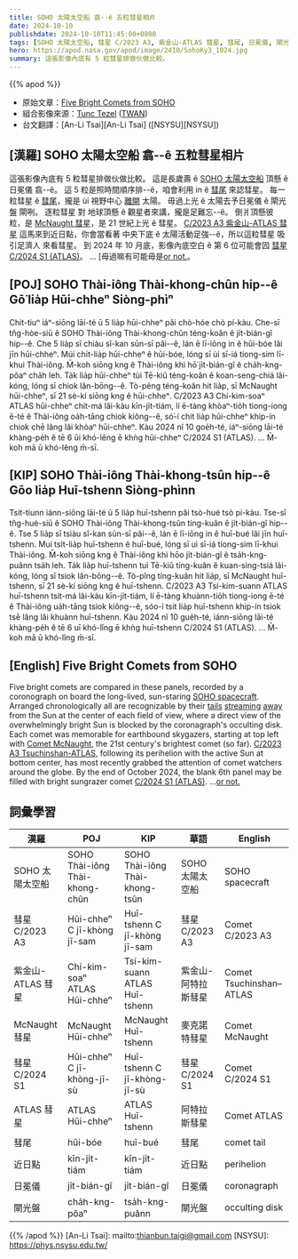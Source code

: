 ```yaml
---
title: SOHO 太陽太空船 翕--ê 五粒彗星相片
date: 2024-10-10
publishdate: 2024-10-10T11:45:00+0800
tags: [SOHO 太陽太空船, 彗星 C/2023 A3, 紫金山-ATLAS 彗星, 彗尾, 日冕儀, 閘光盤, McNaught 彗星, 彗星 C/2024 S1, ATLAS 彗星, 近日點]
hero: https://apod.nasa.gov/apod/image/2410/SohoKy3_1024.jpg
summary: 這張影像內底有 5 粒彗星排做伙做比較。
---
```


{{% apod %}}

- 原始文章：[Five Bright Comets from SOHO](https://apod.nasa.gov/apod/ap241010.html)
- 組合影像來源：[Tunc Tezel](https://twanight.org/profile/tunc-tezel/) ([TWAN](http://www.twanight.org/))
- 台文翻譯：[An-Li Tsai][An-Li Tsai] ([NSYSU][NSYSU])

## [漢羅] SOHO 太陽太空船 翕--ê 五粒彗星相片
這張影像內底有 5 粒彗星排做伙做比較。
這是長歲壽 ê [SOHO 太陽太空船][SOHO spacecraft] 頂懸 ê 日冕儀 翕--ê。
這 5 粒是照時間順序排--ê，咱會利用 in ê [彗尾][tails] 來認彗星。
每一粒彗星 ê [彗尾][streaming]，攏是 ùi 視野中心 [離開][away] 太陽。
毋過上光 ê 太陽去予日冕儀 ê 閘光盤 閘咧。
逐粒彗星 對 地球頂懸 ê 觀星者來講，攏是足難忘--ê。
倒爿頂懸彼粒，是 [McNaught 彗星][Comet McNaught]，是 21 世紀上光 ê 彗星。
[C/2023 A3 紫金山-ATLAS 彗星][C/2023 A3 Tsuchinshan-ATLAS] 這馬來到近日點，你會當看著 中央下底 ê 太陽活動足強--ê，所以這粒彗星 吸引足濟人 來看彗星。
到 2024 年 10 月底，影像內底空白 ê 第 6 位可能會囥 [彗星 C/2024 S1 (ATLAS)][C/2024 S1 (ATLAS)]。
... [毋過嘛有可能毋是[or not.]。

## [POJ] SOHO Thài-iông Thài-khong-chûn hip--ê Gō͘ lia̍p Hūi-chheⁿ Siòng-phìⁿ
Chit-tiuⁿ iáⁿ-siōng lāi-té ū 5 lia̍p hūi-chheⁿ pâi chò-hóe chò pí-kàu.
Che-sī tn̂g-hòe-siū ê SOHO Thài-iông Thài-khong-chûn téng-koân ê ji̍t-bián-gî hip--ê.
Che 5 lia̍p sī chiàu sî-kan sūn-sī pâi--ê, lán ē lī-iōng in ê hūi-bóe lâi jīn hūi-chheⁿ.
Múi chi̍t-lia̍p hūi-chheⁿ ê hūi-bóe, lóng sī ùi sī-iá tiong-sim lī-khui Thài-iông.
M̄-koh siōng kng ê Thài-iông khì hō͘ ji̍t-bián-gî ê cha̍h-kng-pôaⁿ cha̍h leh.
Ta̍k lia̍p hūi-chheⁿ tùi Tē-kiû téng-koân ê koan-seng-chiá lâi-kóng, lóng sī chiok lân-bōng--ê.
Tò-pêng téng-koân hit lia̍p, sī McNaught hūi-chheⁿ, sī 21 sè-kí siōng kng ê hūi-chheⁿ.
C/2023 A3 Chí-kim-soaⁿ ATLAS hūi-chheⁿ chit-má lâi-kàu kīn-ji̍t-tiám, lí ē-tàng khòaⁿ-tio̍h tiong-iong ē-té ê Thài-iông oa̍h-tāng chiok kiông--ê, só͘-í chit lia̍p hūi-chheⁿ khip-ín chiok chē lâng lâi khòaⁿ hūi-chheⁿ.
Kàu 2024 nî 10 goe̍h-té, iáⁿ-siōng lāi-té khàng-pe̍h ê tē 6 ūi khó-lêng ē khǹg hūi-chheⁿ C/2024 S1 (ATLAS).
... M̄-koh mā ū khó-lêng m̄-sī.

## [KIP] SOHO Thài-iông Thài-khong-tsûn hip--ê Gōo lia̍p Huī-tshenn Siòng-phìnn
Tsit-tiunn iánn-siōng lāi-té ū 5 lia̍p huī-tshenn pâi tsò-hué tsò pí-kàu.
Tse-sī tn̂g-huè-siū ê SOHO Thài-iông Thài-khong-tsûn tíng-kuân ê ji̍t-bián-gî hip--ê.
Tse 5 lia̍p sī tsiàu sî-kan sūn-sī pâi--ê, lán ē lī-iōng in ê huī-bué lâi jīn huī-tshenn.
Muí tsi̍t-lia̍p huī-tshenn ê huī-bué, lóng sī uì sī-iá tiong-sim lī-khui Thài-iông.
M̄-koh siōng kng ê Thài-iông khì hōo ji̍t-bián-gî ê tsa̍h-kng-puânn tsa̍h leh.
Ta̍k lia̍p huī-tshenn tuì Tē-kiû tíng-kuân ê kuan-sing-tsiá lâi-kóng, lóng sī tsiok lân-bōng--ê.
Tò-pîng tíng-kuân hit lia̍p, sī McNaught huī-tshenn, sī 21 sè-kí siōng kng ê huī-tshenn.
C/2023 A3 Tsí-kim-suann ATLAS huī-tshenn tsit-má lâi-kàu kīn-ji̍t-tiám, lí ē-tàng khuànn-tio̍h tiong-iong ē-té ê Thài-iông ua̍h-tāng tsiok kiông--ê, sóo-í tsit lia̍p huī-tshenn khip-ín tsiok tsē lâng lâi khuànn huī-tshenn.
Kàu 2024 nî 10 gue̍h-té, iánn-siōng lāi-té khàng-pe̍h ê tē 6 uī khó-lîng ē khǹg huī-tshenn C/2024 S1 (ATLAS).
... M̄-koh mā ū khó-lîng m̄-sī.

## [English] Five Bright Comets from SOHO
Five bright comets are compared in these panels, recorded by a coronograph on board the long-lived, sun-staring [SOHO spacecraft][SOHO spacecraft].
Arranged chronologically all are recognizable by their [tails][tails] [streaming][streaming] [away][away] from the Sun at the center of each field of view, where a direct view of the overwhelmingly bright Sun is blocked by the coronagraph's occulting disk.
Each comet was memorable for earthbound skygazers, starting at top left with [Comet McNaught][Comet McNaught], the 21st century's brightest comet (so far).
[C/2023 A3 Tsuchinshan-ATLAS][C/2023 A3 Tsuchinshan-ATLAS], following its perihelion with the active Sun at bottom center, has most recently grabbed the attention of comet watchers around the globe.
By the end of October 2024, the blank 6th panel may be filled with bright sungrazer comet [C/2024 S1 (ATLAS)][C/2024 S1 (ATLAS)].
...[or not.][or not.]

## 詞彙學習
|漢羅|POJ|KIP|華語|English|
|-|-|-|-|-|
| SOHO 太陽太空船 | SOHO Thài-iông Thài-khong-chûn | SOHO Thài-iông Thài-khong-tsûn | SOHO 太陽太空船 | SOHO spacecraft |
| 彗星 C/2023 A3 | Hūi-chheⁿ C jī-khòng jī-sam | Huī-tshenn C jī-khòng jī-sam | 彗星 C/2023 A3 | Comet C/2023 A3 |
| 紫金山-ATLAS 彗星 | Chí-kim-soaⁿ ATLAS Hūi-chheⁿ | Tsí-kim-suann ATLAS Huī-tshenn | 紫金山-阿特拉斯彗星 | Comet Tsuchinshan–ATLAS |
| McNaught 彗星 | McNaught Hūi-chheⁿ | McNaught Huī-tshenn | 麥克諾特彗星 | Comet McNaught |
| 彗星 C/2024 S1 | Hūi-chheⁿ C jī-khòng-jī-sù| Huī-tshenn C jī-khòng-jī-sù | 彗星 C/2024 S1 | Comet C/2024 S1 |
| ATLAS 彗星 | ATLAS Hūi-chheⁿ | ATLAS Huī-tshenn | 阿特拉斯彗星 | Comet ATLAS |
| 彗尾 | hūi-bóe | huī-bué | 彗尾 | comet tail |
| 近日點 | kīn-ji̍t-tiám | kīn-ji̍t-tiám | 近日點 | perihelion |
| 日冕儀 | ji̍t-bián-gî | ji̍t-bián-gî | 日冕儀 | coronagraph |
| 閘光盤 | cha̍h-kng-pôaⁿ | tsa̍h-kng-puânn | 閘光盤 | occulting disk |

{{% /apod %}}
[An-Li Tsai]: mailto:thianbun.taigi@gmail.com
[NSYSU]: https://phys.nsysu.edu.tw/

[copyright]: https://apod.nasa.gov/apod/fap/lib/about_apod.html#srapply
[License3]: https://creativecommons.org/licenses/by/3.0/
[License2]:https://creativecommons.org/licenses/by-nc-nd/2.0/

[SOHO spacecraft]:https://soho.nascom.nasa.gov/
[tails]:https://apod.nasa.gov/apod/ap241010.htmlap111231.html
[streaming]:https://apod.nasa.gov/apod/ap241010.htmlap131116.html
[away]:https://apod.nasa.gov/apod/ap241010.htmlap200718.html
[Comet McNaught]:https://apod.nasa.gov/apod/ap241010.htmlap070122.html
[C/2023 A3 Tsuchinshan-ATLAS]:https://apod.nasa.gov/apod/ap241010.htmlap241007.html
[C/2024 S1 (ATLAS)]:https://earthsky.org/space/sungrazer-comet-bright-daytime-a11bp7i/
[or not.]:https://www.astronomerstelegram.org/?read=16857
